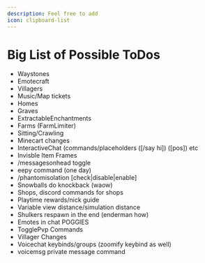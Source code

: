 ```yaml
---
description: Feel free to add
icon: clipboard-list
---
```


# Big List of Possible ToDos

* Waystones
* Emotecraft
* Villagers
* Music/Map tickets
* Homes
* Graves
* ExtractableEnchantments
* Farms (FarmLimiter)
* Sitting/Crawling
* Minecart changes
* InteractiveChat (commands/placeholders (\[/say hi]) (\[pos]) etc
* Invisble Item Frames
* /messagesonhead toggle
* eepy command (one day)
* /phantomisolation \[check|disable|enable]
* Snowballs do knockback (waow)
* Shops, discord commands for shops
* Playtime rewards/nick guide
* Variable view distance/simulation distance
* Shulkers respawn in the end (enderman how)
* Emotes in chat POGGIES
* TogglePvp Commands
* Villager Changes
* Voicechat keybinds/groups (zoomify keybind as well)
* voicemsg private message command
